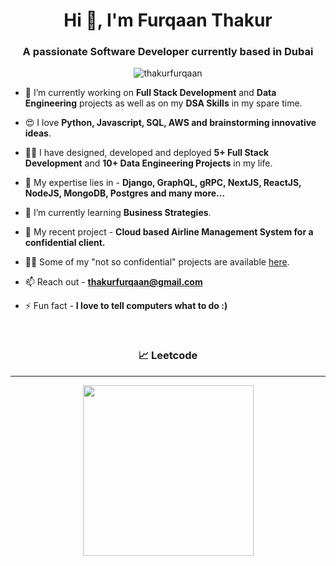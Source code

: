 <h1 align="center">Hi 👋, I'm Furqaan Thakur</h1>
<h3 align="center">A passionate Software Developer currently based in Dubai</h3>

<p align="center"><img align="center" src="https://github-readme-streak-stats.herokuapp.com/?user=thakurfurqaan&" alt="thakurfurqaan" /></p>

- 🔭 I’m currently working on **Full Stack Development** and **Data Engineering** projects as well as on my **DSA Skills** in my spare time.

- 😍 I love **Python, Javascript, SQL, AWS and brainstorming innovative ideas**.

- 🧑‍💼 I have designed, developed and deployed **5+ Full Stack Development** and **10+ Data Engineering Projects** in my life.

- 💬 My expertise lies in  - **Django, GraphQL, gRPC, NextJS, ReactJS, NodeJS, MongoDB, Postgres and many more...**

- 🌱 I’m currently learning **Business Strategies**.

- 👨‍ My recent project - **Cloud based Airline Management System for a confidential client.**

- 👨‍💻 Some of my "not so confidential" projects are available [here](https://github.com/thakurfurqaan?tab=repositories").

- 📫 Reach out - **[thakurfurqaan@gmail.com](thakurfurqaan@gmail.com)**

- ⚡ Fun fact - **I love to tell computers what to do :)**

<!-- <p align="left"> <img src="https://komarev.com/ghpvc/?username=thakurfurqaan&label=Profile%20views&color=0e75b6&style=flat" alt="thakurfurqaan" /> </p> -->


<br>

<h3 align="center">&#128200; Leetcode</h3>
<hr>
<p align="center">
<img height="273em" src="https://leetcard.jacoblin.cool/thakurfurqaan?theme=unicorn&font=Arimo&ext=heatmap" />
</p>
<!-- <h3 align="center">GitHub Details</h3> -->
<!-- <hr> -->
<!-- <p align="center" ><img align="center" src="https://github-readme-stats.vercel.app/api/top-langs?username=thakurfurqaan&show_icons=true&locale=en&layout=compact" alt="thakurfurqaan" /></p> -->
<!-- <br> -->
<!-- <p align="center">&nbsp;<img align="center" src="https://github-readme-stats.vercel.app/api?username=thakurfurqaan&show_icons=true&locale=en" alt="thakurfurqaan" /></p> -->
<!-- <br> -->
